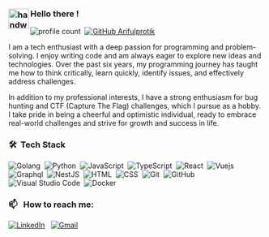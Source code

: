 ### <img alt="handwavegif" src="https://user-images.githubusercontent.com/39513876/112366216-8cfe7400-8cfe-11eb-8116-7d3dbae20e97.gif" width='40' align="left"/> Hello there !

![profile count](https://komarev.com/ghpvc/?username=ArifulProtik&color=blue)&nbsp;
[![GitHub Arifulprotik](https://img.shields.io/github/followers/ArifulProtik?label=follow&style=social)](https://github.com/ArifulProtik)&nbsp;

I am a tech enthusiast with a deep passion for programming and problem-solving. I enjoy writing code and am always eager to explore new ideas and technologies. Over the past six years, my programming journey has taught me how to think critically, learn quickly, identify issues, and effectively address challenges.

In addition to my professional interests, I have a strong enthusiasm for bug hunting and CTF (Capture The Flag) challenges, which I pursue as a hobby. I take pride in being a cheerful and optimistic individual, ready to embrace real-world challenges and strive for growth and success in life.
### 🛠 &nbsp;Tech Stack
![Golang](https://img.shields.io/badge/-Golang-05122A?style=flat&logo=go)&nbsp;
![Python](https://img.shields.io/badge/-Python-05122A?style=flat&logo=python)&nbsp;
![JavaScript](https://img.shields.io/badge/-JavaScript-05122A?style=flat&logo=javascript)&nbsp;
![TypeScript](https://img.shields.io/badge/-Typescript-05122A?style=flat&logo=typescript)&nbsp; ![React](https://img.shields.io/badge/-React-05122A?style=flat&logo=react)&nbsp; ![Vuejs](https://img.shields.io/badge/-Vuejs-05122A?style=flat&logo=vuedotjs)&nbsp;![Graphql](https://img.shields.io/badge/-Graphql-05122A?style=flat&logo=graphql)&nbsp;
![NestJS](https://img.shields.io/badge/-NestJS-05122A?style=flat&logo=nestjs)&nbsp;
![HTML](https://img.shields.io/badge/-HTML-05122A?style=flat&logo=HTML5)&nbsp;
![CSS](https://img.shields.io/badge/-CSS-05122A?style=flat&logo=CSS3&logoColor=1572B6)&nbsp;
![Git](https://img.shields.io/badge/-Git-05122A?style=flat&logo=git)&nbsp;
![GitHub](https://img.shields.io/badge/-GitHub-05122A?style=flat&logo=github)&nbsp;
![Visual Studio Code](https://img.shields.io/badge/-Visual%20Studio%20Code-05122A?style=flat&logo=visual-studio-code&logoColor=007ACC)&nbsp; ![Docker](https://img.shields.io/badge/-Docker-05122A?style=flat&logo=docker)&nbsp;


### 📫 &nbsp; How to reach me:


<a href="https://www.linkedin.com/in/Arifulprotik/"><img alt="LinkedIn" src="https://img.shields.io/badge/linkedin%20-%230077B5.svg?&style=flat&logo=linkedin&logoColor=white"/></a> &nbsp;
<a href="mdarifulislam.protik@gmail.com"><img alt="Gmail" src="https://img.shields.io/badge/Gmail-D14836?style=flat&logo=gmail&logoColor=white" /></a> &nbsp;
